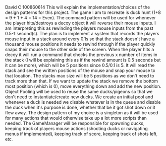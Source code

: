 David C 100860614
This will explain the implementation/choices of the design patterns for this project.
The game I am to recreate is duck hunt (1+8 = 9 + 1 + 4 = 14 = Even).
The command pattern will be used for whenever the player hits/destroys a decoy object it will reverse their mouse inputs. I am interpreting this as rewinding the players mouse inputs from the past 0.5-1 second(s).
The plan is to implement a system that records the players mouse input in a stack around every 0.1s so that the stack doesn't have a thousand mouse positions it needs to rewind through if the player quickly snaps their mouse to the other side of the screen. When the player hits a decoy it will run a command that checks the previous x number of items in the stack (I will be explaining this as if the rewind amount is 0.5 seconds but it can be more), which will be 5 positions since 0.5/0.1 is 5. It will read the stack and see the written positions of the mouse and snap your mouse to that location. The stacks max size will be 5 positions as we don't need to track more than that. If we want to update the stack we remove the bottom most position (which is 0), move everything down and add the new position.
Object Pooling will be used to reuse the same ducks/pigeons so that we don't need to instantiate/create new ducks.
We create an initial pool and whenever a duck is needed we disable whatever is in the queue and disable the duck when it's purpose is done, whether that be it got shot down or it flew away. 
The design pattern of my choice is a singleton as it will be used for many actions that would otherwise take up a lot more scripts than needed. 
The GameManager will be responsible for spawning ducks, keeping track of players mouse actions (shooting ducks or navigating menus if implemented), keeping track of score, keeping track of shots left, etc.
